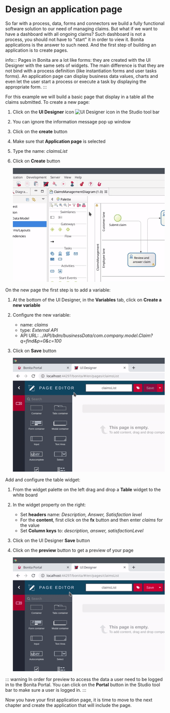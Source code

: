 # Design an application page

So far with a process, data, forms and connectors we build a fully functional software solution to our need of managing claims. But what if we want to have a dashboard with all ongoing claims? Such dashboard is not a process, you should not have to "start" it in order to view it. Bonita applications is the answer to such need. And the first step of building an application is to create pages.

info:::
Pages in Bonita are a lot like forms: they are created with the UI Designer with the same sets of widgets. The main difference is that they are not bind with a process definition (like instantiation forms and user tasks forms). An application page can display business data values, charts and even let the user start a process or execute a task by displaying the appropriate form.
:::

For this example we will build a basic page that display in a table all the claims submitted. To create a new page:
1. Click on the **UI Designer** icon ![UI Designer icon](images/getting-started-tutorial/design-application-page/ui-desginer.png) in the Studio tool bar
1. You can ignore the information message pop up window
1. Click on the **create** button
1. Make sure that **Application page** is selected
1. Type the name: _claimsList_
1. Click on **Create** button

   ![Creation of an application page](images/getting-started-tutorial/design-application-page/creation-of-an-application-page.gif)

On the new page the first step is to add a variable:
1. At the bottom of the UI Designer, in the **Variables** tab, click on **Create a new variable**
1. Configure the new variable:
   - name: _claims_
   - type: _External API_
   - API URL: _../API/bdm/businessData/com.company.model.Claim?q=find&p=0&c=100_
1. Click on **Save** button

   ![Declare claims page variable](images/getting-started-tutorial/design-application-page/declare-claims-page-variable.gif)

Add and configure the table widget:
1. From the widget palette on the left drag and drop a **Table** widget to the white board
1. In the widget property on the right:
   - Set **headers** name: _Description, Answer, Satisfaction level_
   - For the **content**, first click on the **fx** button and then enter _claims_ for the value
   - Set **Column keys** to: _description, answer, satisfactionLevel_
1. Click on the UI Designer **Save** button
1. Click on the **preview** button to get a preview of your page

   ![Add and configure table widget](images/getting-started-tutorial/design-application-page/add-and-configure-table-widget.gif)

::: warning
In order for preview to access the data a user need to be logged in to the Bonita Portal. You can click on the **Portal** button in the Studio tool bar to make sure a user is logged in.
:::

Now you have your first application page, it is time to move to the next chapter and create the application that will include the page.
